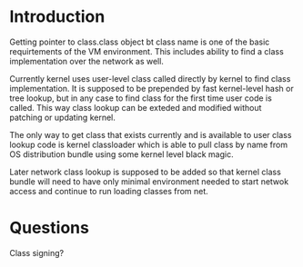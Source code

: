 # Introduction #

Getting pointer to class.class object bt class name is one of the basic requirtements of the VM environment. This includes ability to find a class implementation over the network as well.

Currently kernel uses user-level class called directly by kernel to find class implementation. It is supposed to be prepended by fast kernel-level hash or tree lookup, but in any case to find class for the first time user code is called. This way class lookup can be exteded and modified without patching or updating kernel.

The only way to get class that exists currently and is available to user class lookup code is kernel classloader which is able to pull class by name from OS distribution bundle using some kernel level black magic.

Later network class lookup is supposed to be added so that kernel class bundle will need to have only minimal environment needed to start netwok access and continue to run loading classes from net.

# Questions #

Class signing?